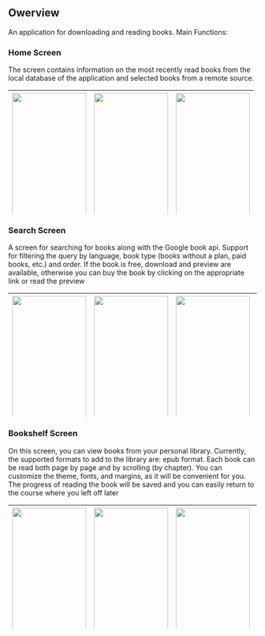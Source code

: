 ## Owerview
An application for downloading and reading books. Main Functions:
### Home Screen
The screen contains information on the most recently read books from the local database of the application and selected books from a remote source.

<table style="height: 251px;" width="743">
<tbody>
<tr style="height: 319.891px;">
<td style="width: 141.797px; height: 319.891px; text-align: center;"><img src=https://github.com/DavydovaAlena/ReadStory/assets/157409811/74c55387-d44c-44c1-b5b0-ff05c3e40e14
size=1057x2160&amp;quality=96&amp;sign=3d9cb12bf823dc2c7fcf78190a31255d&amp;type=album" alt="" width="150" height="307" /></td>
<td style="width: 141.797px; height: 319.891px; text-align: center;"><img src=https://github.com/DavydovaAlena/ReadStory/assets/157409811/b9c4c93d-aa10-4d18-a782-184b8736d88b
size=1057x2160&amp;quality=96&amp;sign=087480bdd17f525f39340eff29b67b75&amp;type=album" alt="" width="150" height="307" /></td>
<td style="width: 141.797px; height: 319.891px; text-align: center;"><img src=https://github.com/DavydovaAlena/ReadStory/assets/157409811/39d1e2e7-df17-4bfb-9861-807f57b0c35e
size=1057x2160&amp;quality=96&amp;sign=505b24d059a770ba76088a762d6ace43&amp;type=album" alt="" width="150" height="307" /></td>
</tr>
</tbody>
</table>

### Search Screen
A screen for searching for books along with the Google book api. Support for filtering the query by language, book type (books without a plan, paid books, etc.) and order. If the book is free, download and preview are available, otherwise you can buy the book by clicking on the appropriate link or read the preview

<table style="height: 251px;" width="743">
<tbody>
<tr style="height: 319.891px;">
<td style="width: 141.797px; height: 319.891px; text-align: center;"><img src=https://github.com/DavydovaAlena/ReadStory/assets/157409811/30b09b98-01df-46eb-bc05-8c34ea567123 size=1057x2160&amp;quality=96&amp;sign=3d9cb12bf823dc2c7fcf78190a31255d&amp;type=album" alt="" width="150" height="307" /></td>
<td style="width: 141.797px; height: 319.891px; text-align: center;"><img src=https://github.com/DavydovaAlena/ReadStory/assets/157409811/b269e1e3-1d04-4b0a-8444-fba42c22a0b7
size=1057x2160&amp;quality=96&amp;sign=087480bdd17f525f39340eff29b67b75&amp;type=album" alt="" width="150" height="307" /></td>
<td style="width: 141.797px; height: 319.891px; text-align: center;"><img src=https://github.com/DavydovaAlena/ReadStory/assets/157409811/de4f4225-c75b-41fb-b726-1dd5cec44421
size=1057x2160&amp;quality=96&amp;sign=505b24d059a770ba76088a762d6ace43&amp;type=album" alt="" width="150" height="307" /></td>
<td style="width: 141.797px; height: 319.891px; text-align: center;"><img src=https://github.com/DavydovaAlena/ReadStory/assets/157409811/e7cf9d66-6fa2-486d-97a8-56d50b995cb5
size=1057x2160&amp;quality=96&amp;sign=c9af71c0cdd8658af771080e5da9e1a0&amp;type=album" alt="" width="150" height="307" /></td>
<td style="width: 141.797px; height: 319.891px; text-align: center;"><img src=https://github.com/DavydovaAlena/ReadStory/assets/157409811/8472e716-f2f3-48a9-bd45-306c8660a569
size=1057x2160&amp;quality=96&amp;sign=3d9cb12bf823dc2c7fcf78190a31255d&amp;type=album" alt="" width="150" height="307" /></td>	
</tr>
</tbody>
</table>

### Bookshelf Screen
On this screen, you can view books from your personal library. Currently, the supported formats to add to the library are: epub format. Each book can be read both page by page and by scrolling (by chapter). You can customize the theme, fonts, and margins, as it will be convenient for you. The progress of reading the book will be saved and you can easily return to the course where you left off later

<table style="height: 251px;" width="743">
<tbody>
<tr style="height: 319.891px;">
<td style="width: 141.797px; height: 319.891px; text-align: center;"><img src=https://github.com/DavydovaAlena/ReadStory/assets/157409811/97958ed0-ac30-4587-91c2-93f93598dc11
size=1057x2160&amp;quality=96&amp;sign=3d9cb12bf823dc2c7fcf78190a31255d&amp;type=album" alt="" width="150" height="307" /></td>
<td style="width: 141.797px; height: 319.891px; text-align: center;"><img src=https://github.com/DavydovaAlena/ReadStory/assets/157409811/149672e0-6c96-4c1e-a709-0a7b20f091ef
size=1057x2160&amp;quality=96&amp;sign=087480bdd17f525f39340eff29b67b75&amp;type=album" alt="" width="150" height="307" /></td>
<td style="width: 141.797px; height: 319.891px; text-align: center;"><img src=https://github.com/DavydovaAlena/ReadStory/assets/157409811/b3ace414-f0f4-4cc2-b0a6-c1f335724ffd
size=1057x2160&amp;quality=96&amp;sign=505b24d059a770ba76088a762d6ace43&amp;type=album" alt="" width="150" height="307" /></td>
<td style="width: 141.797px; height: 319.891px; text-align: center;"><img src=https://github.com/DavydovaAlena/ReadStory/assets/157409811/dd07a07d-a25a-47a2-86ba-e198fb685c3e
size=1057x2160&amp;quality=96&amp;sign=c9af71c0cdd8658af771080e5da9e1a0&amp;type=album" alt="" width="150" height="307" /></td>
<td style="width: 141.797px; height: 319.891px; text-align: center;"><img src=https://github.com/DavydovaAlena/ReadStory/assets/157409811/93963255-b466-4a7e-8c58-a7553d88849c
size=1057x2160&amp;quality=96&amp;sign=3d9cb12bf823dc2c7fcf78190a31255d&amp;type=album" alt="" width="150" height="307" /></td>	
<td style="width: 141.797px; height: 319.891px; text-align: center;"><img src=https://github.com/DavydovaAlena/ReadStory/assets/157409811/4bc45578-0078-4735-9748-e8a26734c714
size=1057x2160&amp;quality=96&amp;sign=3d9cb12bf823dc2c7fcf78190a31255d&amp;type=album" alt="" width="150" height="307" /></td>	
</tr>
</tbody>
</table>


 
